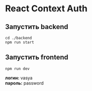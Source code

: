 # React Context Auth

## Запустить backend
```shell
cd ./backend
npm run start
```

## Запустить frontend
```shell
npm run dev
```
**логин:** vasya\
**пароль:** password
